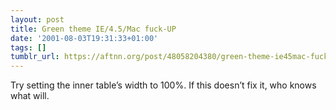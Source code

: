 ```yaml
---
layout: post
title: Green theme IE/4.5/Mac fuck-UP
date: '2001-08-03T19:31:33+01:00'
tags: []
tumblr_url: https://aftnn.org/post/48058204380/green-theme-ie45mac-fuck-up
---
```

<p>Try setting the inner table&rsquo;s width to 100%. If this doesn&rsquo;t fix it, who knows what will.</p>
